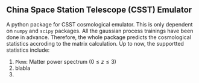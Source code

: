 ## China Space Station Telescope (CSST) Emulator

A python package for CSST cosmological emulator.
This is only dependent on `numpy` and `scipy` packages.
All the gaussian process trainings have been done in advance.
Therefore, the whole package predicts the cosmological statistics accroding to the matrix calculation.
Up to now, the supportted statistics include:
1. `Pkmm`: Matter power spectrum ($0\leq z \leq3$)
2. blabla
3. 




